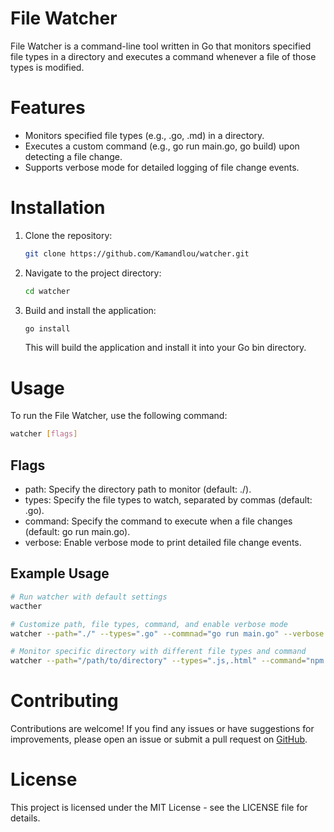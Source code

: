 # File Watcher
 File Watcher is a command-line tool written in Go that monitors specified file types in a directory and executes a command whenever a file of those types is modified.
 
 # Features
- Monitors specified file types (e.g., .go, .md) in a directory.
- Executes a custom command (e.g., go run main.go, go build) upon detecting a file change.
- Supports verbose mode for detailed logging of file change events.

# Installation
1. Clone the repository:
    ```bash
    git clone https://github.com/Kamandlou/watcher.git
    ```
2. Navigate to the project directory:
    ```bash
    cd watcher
    ```
3. Build and install the application:
    ```bash
    go install
    ```
    This will build the application and install it into your Go bin directory.

# Usage
To run the File Watcher, use the following command:
```bash
watcher [flags]
```
## Flags
- path: Specify the directory path to monitor (default: ./).
- types: Specify the file types to watch, separated by commas (default: .go).
- command: Specify the command to execute when a file changes (default: go run main.go).
- verbose: Enable verbose mode to print detailed file change events.

## Example Usage
```bash
# Run watcher with default settings
wacther

# Customize path, file types, command, and enable verbose mode
watcher --path="./" --types=".go" --commnad="go run main.go" --verbose

# Monitor specific directory with different file types and command
watcher --path="/path/to/directory" --types=".js,.html" --command="npm run build" --verbose
```

# Contributing
Contributions are welcome! If you find any issues or have suggestions for improvements, please open an issue or submit a pull request on [GitHub](https://github.com/Kamandlou/watcher).

# License
This project is licensed under the MIT License - see the LICENSE file for details.
